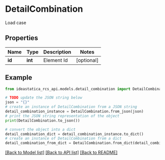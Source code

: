 # DetailCombination

Load case

## Properties

Name | Type | Description | Notes
------------ | ------------- | ------------- | -------------
**id** | **int** | Element Id | [optional] 

## Example

```python
from ideastatica_rcs_api.models.detail_combination import DetailCombination

# TODO update the JSON string below
json = "{}"
# create an instance of DetailCombination from a JSON string
detail_combination_instance = DetailCombination.from_json(json)
# print the JSON string representation of the object
print(DetailCombination.to_json())

# convert the object into a dict
detail_combination_dict = detail_combination_instance.to_dict()
# create an instance of DetailCombination from a dict
detail_combination_from_dict = DetailCombination.from_dict(detail_combination_dict)
```
[[Back to Model list]](../README.md#documentation-for-models) [[Back to API list]](../README.md#documentation-for-api-endpoints) [[Back to README]](../README.md)



